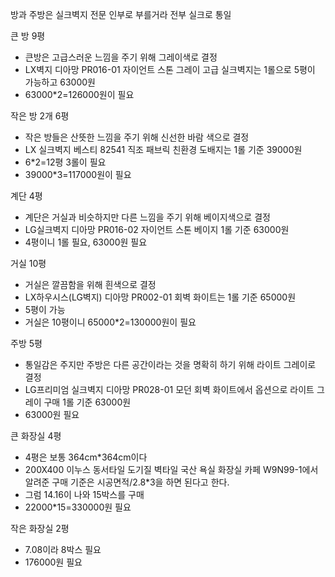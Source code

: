 방과 주방은 실크벽지 전문 인부로 부를거라 전부 실크로 통일

큰 방 9평
- 큰방은 고급스러운 느낌을 주기 위해 그레이색로 결정
- LX벽지 디아망 PR016-01 자이언트 스톤 그레이 고급 실크벽지는 1롤으로 5평이 가능하고 63000원
- 63000*2=126000원이 필요

작은 방 2개 6평
- 작은 방들은 산뜻한 느낌을 주기 위해 신선한 바람 색으로 결정
- LX 실크벽지 베스티 82541 직조 패브릭 친환경 도배지는 1롤 기준 39000원
- 6*2=12평 3롤이 필요
- 39000*3=117000원이 필요

계단 4평
- 계단은 거실과 비슷하지만 다른 느낌을 주기 위해 베이지색으로 결정
- LG실크벽지 디아망 PR016-02 자이언트 스톤 베이지 1롤 기준 63000원
- 4평이니 1롤 필요, 63000원 필요

거실 10평
- 거실은 깔끔함을 위해 흰색으로 결정
- LX하우시스(LG벽지) 디아망 PR002-01 회벽 화이트는 1롤 기준 65000원
- 5평이 가능
- 거실은 10평이니 65000*2=130000원이 필요

주방 5평
- 통일감은 주지만 주방은 다른 공간이라는 것을 명확히 하기 위해 라이트 그레이로 결정
- LG프리미엄 실크벽지 디아망 PR028-01 모던 회벽 화이트에서 옵션으로 라이트 그레이 구매 1롤 기준 63000원
- 63000원 필요

큰 화장실 4평
- 4평은 보통 364cm*364cm이다
- 200X400 이누스 동서타일 도기질 벽타일 국산 욕실 화장실 카페 W9N99-1에서 알려준 구매 기준은 시공면적/2.8*3을 하면 된다고 한다.
- 그럼 14.16이 나와 15박스를 구매
- 22000*15=330000원 필요

작은 화장실 2평
- 7.08이라 8박스 필요
- 176000원 필요

